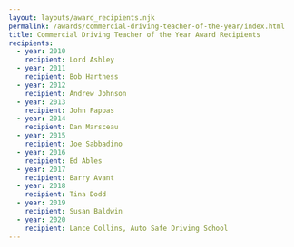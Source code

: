 ```yaml
---
layout: layouts/award_recipients.njk
permalink: /awards/commercial-driving-teacher-of-the-year/index.html
title: Commercial Driving Teacher of the Year Award Recipients
recipients:
  - year: 2010
    recipient: Lord Ashley
  - year: 2011
    recipient: Bob Hartness
  - year: 2012
    recipient: Andrew Johnson
  - year: 2013
    recipient: John Pappas
  - year: 2014
    recipient: Dan Marsceau
  - year: 2015
    recipient: Joe Sabbadino
  - year: 2016
    recipient: Ed Ables
  - year: 2017
    recipient: Barry Avant
  - year: 2018
    recipient: Tina Dodd
  - year: 2019
    recipient: Susan Baldwin
  - year: 2020
    recipient: Lance Collins, Auto Safe Driving School
---
```


